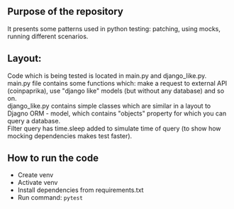 ## Purpose of the repository
It presents some patterns used in python testing: patching, using mocks, running different scenarios.

## Layout:
Code which is being tested is located in main.py and django_like.py.  
main.py file contains some functions which: make a request to external API (coinpaprika), use "django like" models (but without any database) and so on.  
django_like.py contains simple classes which are similar in a layout to Djagno ORM - model, which contains "objects" property for which you can query a database.  
Filter query has time.sleep added to simulate time of query (to show how mocking dependencies makes test faster).  

## How to run the code
- Create venv
- Activate venv
- Install dependencies from requirements.txt
- Run command: `pytest`
